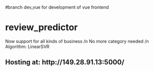 #branch dev_vue for development of vue frontend
# review_predictor
Now support for all kinds of business /n
No more category needed /n
Algorithm: LinearSVR


<h2>Hosting at: http://149.28.91.13:5000/ </h2>
